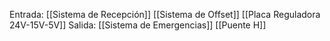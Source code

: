 Entrada:
[[Sistema de Recepción]]
[[Sistema de Offset]]
[[Placa Reguladora 24V-15V-5V]]
Salida:
[[Sistema de Emergencias]]
[[Puente H]]


